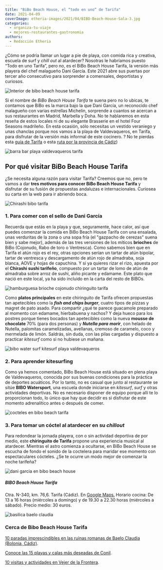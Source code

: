 ```yaml
---
title: "BiBo Beach House, el “todo en uno” de Tarifa"
date: 2021-04-09
coverImage: etheria-images/2021/04/BIBO-Beach-House-Sala-3.jpg
categories: 
  - organiza-tu-viaje
  - mejores-restaurantes-gastronomia
authors: 
  - Redacción Etheria
---
```


¿Cómo se podría llamar un lugar a pie de playa, con comida rica y creativa, escuela de surf y _chill out_ al atardecer? Nosotras le habríamos puesto “Todo en uno Tarifa”, pero no, es el BiBo Beach House Tarifa, la versión más playera del chef malagueño Dani García. Este 2021 abre sus puertas por tercer año consecutivo para sorprender a comensales, deportistas y curiosos.

![Interior de bibo beach house tarifa](etheria-images/2021/04/BIBO-Beach-House-Sala-tarifa.jpg "Interior del Bibo Beach House Tarifa.")

Si el nombre de _BiBo Beach House_ _Tarifa_ te suena pero no lo ubicas, te contamos que 
BiBo es la marca bajo la que Dani García, un reconocido chef malagueño con varias 
estrellas Michelin, sorprende a cuantos se acercan a sus restaurantes en Madrid, 
Marbella y Doha. No te hablaremos en esta reseña de estos locales ni de su elegante 
Brasserie en el hotel Four Seasons madrileño. En esta ocasión, sólo necesitas un vestido 
veraniego y unas chanclas porque nos vamos a la playa de Valdevaqueros, en Tarifa, para 
disfrutar de la versión más informal de este cocinero. ? No te pierdas esta [guía de 
Tarifa](https://etheriamagazine.com/2020/07/06/viajes-por-espana-tarifa-con-amigas-aires-de-windsurf/) 
o esta [ruta por la provincia de 
Cádiz](https://etheriamagazine.com/2019/05/20/viajar-con-amigas-que-hacer-en-cadiz/)) 

![barra bar playa valdevaqueros tarifa](etheria-images/2021/04/BIBO-Beach-House-Barra-tarifa.jpg "Barra del Beach House Tarifa.")

## Por qué visitar BiBo Beach House Tarifa

¿Se necesita alguna razón para visitar Tarifa? Creemos que no, pero te vamos a dar 
**tres motivos para conocer BiBo Beach House Tarifa** y disfrutar de su fusión de 
propuestas andaluzas e internacionales. Curiosea su carta en la web para ir abriendo 
boca. 

![Chirashi bibo tarifa](etheria-images/2021/04/BIBO-Tarifa-atun-Chirashi.jpg "Chirashi, uno de los platos estrella de Bibo Beach House Tarifa.")

### 1\. Para comer con el sello de Dani García

Recuerda que estás en la playa y que, seguramente, hace calor, así que puedes comenzar 
la comida en BiBo Beach House Tarifa con una ensalada, unas verduritas de la zona o una 
sopa fría (el "gazpacho de cerezas" suena bien y sabe mejor), además de las tres 
versiones de los míticos **brioches** de BiBo (Cojonudo, Rabo de toro o Ventresca). Como 
sabemos bien que en Tarifa el atún rojo es el rey, otras opciones serían un tartar de 
atún bipolar, tartar de ventresca y descargamento de atún rojo de almadraba, soja 
blanca, AOVE y hojas de capuchina. Y si ya quieres rizar el rizo, apuesta por el 
**Chirashi sushi tarifeño**, compuesto por un tartar de lomo de atún de almadraba sobre 
arroz de sushi, aliño picante y edamame. Este plato que nació en este local, ya ha sido 
incluido en la carta del resto de BIBOs. 

![hamburguesa brioche cojonudo chiringuito tarifa](etheria-images/2021/04/BIBO-Tarifa-Brioche-hamburguesa.jpg "Hamburguesa y mini brioche Cojonudo.")

Como **platos principales** en este chiringuito de Tarifa ofrecen propuestas tan 
apetecibles como la _**fish and chips burger**_, cuatro tipos de pizzas y magret de pato 
asado. Para compartir ¿qué te parece guacamole preparado al momento con edamame, 
hierbabuena y nachos? Y deja hueco para los postres porque tienes bocados tan 
apetecibles como la nueva **mousse de chocolate** 70% (para dos personas) y _**Nutella 
para**_ **_morir_**, con helado de Nutella, palomitas caramelizadas, avellanas, cremoso 
de caramelo, coco y mermelada de limón. Saldrás, sin duda, con las pilas cargadas y 
dispuesto a practicar _kitesurf_ como si no hubiese un mañana. 

![bibo water surf kitesurf playa valdevaqueros](etheria-images/2021/04/BIBO-Beah-House-surf.jpg "BIBO Watersports, deportes acuáticos en la playa Valdevaqueros.")

### 2\. Para aprender kitesurfing

Como ya hemos comentado, BiBo Beach House está situado en plena playa de Valdevaqueros, 
conocida por sus buenas condiciones para la práctica de deportes acuáticos. Por lo 
tanto, no es casual que junto al restaurante se sitúe **BIBO Watersport**, una escuela 
donde iniciarse en _kitesurf_, _surf_ y otras actividades deportivas. No es necesario 
disponer de equipo porque allí te lo proporcionan todo, lo único que hay que decidir es 
si disfrutar de este momento adrenalítico antes o después de comer. 

![cocteles en bibo beach tarifa](etheria-images/2021/04/BIBO-Beach-House-Cocteles-tarifa.jpg "Ver atardecer con un cóctel en la mano, ¿hay algún plan mejor?")

### 3\. Para tomar un cóctel al atardecer en su _chillout_

Para redondear la jornada playera, con o sin actividad deportiva de por medio, este 
**chiringuito de Tarifa** propone una experiencia musical al atardecer. Mientras el 
astro comienza a ocultarse, en BiBo Beach House se escucha de fondo el sonido de la 
coctelera para maridar ese momento con espectaculares cócteles. ¿Se te ocurre un modo 
mejor de comenzar la noche tarifeña? 

![dani garcia en bibo beach house](etheria-images/2021/04/BIBO-Beach-House-Dani-García.jpg "Dani García en BIBO Beach House Tarifa.")

##### BIBO Beach House Tarifa

Ctra. N-340, km. 76,6. Tarifa (Cádiz). En [Google 
Maps.](https://www.google.com/maps/place/BIBO+BEACH+HOUSE+-+TARIFA/@36.0676006,-5.6848304,15z/data=!4m2!3m1!1s0x0:0xe09568052dc21a5d?sa=X&ved=2ahUKEwiO5qr4tNjlAhWs34UKHQEEC8cQ_BIwCnoECA8QCA) 
Horario cocina: De 13 a 16 horas (miércoles a domingo) y de 19.30 a 22.30 horas 
(miércoles a sábado). Precio medio: 30 euros. 

![basilica baelo claudia](etheria-images/2019/08/basilica-baelo-claudia-tarifa.jpg "Basílica de la ciudad romana de Baelo Claudia (Tarifa).")

### Cerca de Bibo Beach House Tarifa

[10 paradas imprescindibles en las ruinas romanas de Baelo Claudia (Bolonia, 
Cádiz)](https://etheriamagazine.com/2019/08/22/guia-que-ver-ruinas-romanas-baelo-claudia-playa-bolonia/). 

[Conoce las 15 playas y calas más deseadas de 
Conil](https://etheriamagazine.com/2021/02/05/mejores-playas-y-calas-de-conil-de-la-frontera/). 

[10 visitas y actividades en Vejer de la 
Frontera](https://etheriamagazine.com/2020/08/11/10-actividades-vejer-de-la-frontera-que-ver-hacer/).
